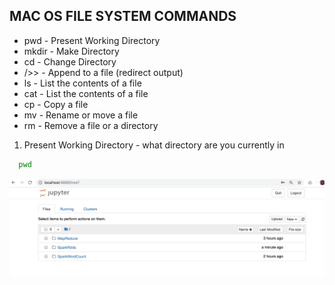 ##  MAC OS FILE SYSTEM COMMANDS

* pwd   - Present Working Directory
* mkdir - Make Directory
* cd    - Change Directory
* />>    - Append to a file (redirect output)
* ls    - List the contents of a file
* cat   - List the contents of a file
* cp    - Copy a file
* mv    - Rename or move a file
* rm    - Remove a file or a directory



1. Present Working Directory - what directory are you currently in
```bash
  pwd
```



![Screenshot](sparknotebook.png) 






